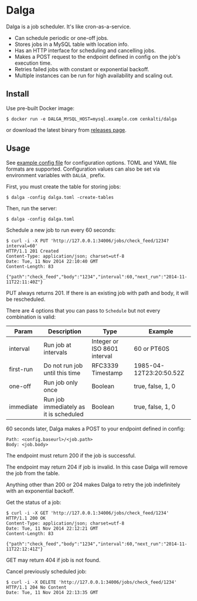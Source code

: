 Dalga
=====

Dalga is a job scheduler. It's like cron-as-a-service.

- Can schedule periodic or one-off jobs.
- Stores jobs in a MySQL table with location info.
- Has an HTTP interface for scheduling and cancelling jobs.
- Makes a POST request to the endpoint defined in config on the job's execution time.
- Retries failed jobs with constant or exponential backoff.
- Multiple instances can be run for high availability and scaling out.

Install
-------

Use pre-built Docker image:

    $ docker run -e DALGA_MYSQL_HOST=mysql.example.com cenkalti/dalga

or download the latest binary from [releases page](https://github.com/cenkalti/dalga/releases).

Usage
-----

See [example config file](https://github.com/cenkalti/dalga/blob/v4/config.toml) for configuration options.
TOML and YAML file formats are supported.
Configuration values can also be set via environment variables with `DALGA_` prefix.

First, you must create the table for storing jobs:

    $ dalga -config dalga.toml -create-tables

Then, run the server:

    $ dalga -config dalga.toml

Schedule a new job to run every 60 seconds:

    $ curl -i -X PUT 'http://127.0.0.1:34006/jobs/check_feed/1234?interval=60'
    HTTP/1.1 201 Created
    Content-Type: application/json; charset=utf-8
    Date: Tue, 11 Nov 2014 22:10:40 GMT
    Content-Length: 83

    {"path":"check_feed","body":"1234","interval":60,"next_run":"2014-11-11T22:11:40Z"}

PUT always returns 201. If there is an existing job with path and body, it will be rescheduled.

There are 4 options that you can pass to `Schedule` but not every combination is valid:

| Param     | Description                            | Type                         | Example                 |
| -----     | -----------                            | ----                         | -------                 |
| interval  | Run job at intervals                   | Integer or ISO 8601 interval | 60 or PT60S             |
| first-run | Do not run job until this time         | RFC3339 Timestamp            | 1985-04-12T23:20:50.52Z |
| one-off   | Run job only once                      | Boolean                      | true, false, 1, 0       |
| immediate | Run job immediately as it is scheduled | Boolean                      | true, false, 1, 0       |

60 seconds later, Dalga makes a POST to your endpoint defined in config:

    Path: <config.baseurl>/<job.path>
    Body: <job.body>

The endpoint must return 200 if the job is successful.

The endpoint may return 204 if job is invalid. In this case Dalga will remove the job from the table.

Anything other than 200 or 204 makes Dalga to retry the job indefinitely with an exponential backoff.

Get the status of a job:

    $ curl -i -X GET 'http://127.0.0.1:34006/jobs/check_feed/1234'
    HTTP/1.1 200 OK
    Content-Type: application/json; charset=utf-8
    Date: Tue, 11 Nov 2014 22:12:21 GMT
    Content-Length: 83

    {"path":"check_feed","body":"1234","interval":60,"next_run":"2014-11-11T22:12:41Z"}

GET may return 404 if job is not found.

Cancel previously scheduled job:

    $ curl -i -X DELETE 'http://127.0.0.1:34006/jobs/check_feed/1234'
    HTTP/1.1 204 No Content
    Date: Tue, 11 Nov 2014 22:13:35 GMT
